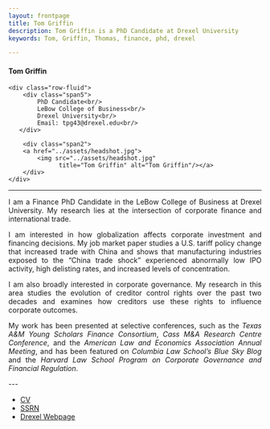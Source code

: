 ```yaml
---
layout: frontpage
title: Tom Griffin
description: Tom Griffin is a PhD Candidate at Drexel University
keywords: Tom, Griffin, Thomas, finance, phd, drexel

---
```

<div class="container">
<h4><a name="contact"></a>Tom Griffin</h4>

    <div class="row-fluid">
        <div class="span5">
            PhD Candidate<br/>
            LeBow College of Business<br/>
            Drexel University<br/>
            Email: tpg43@drexel.edu<br/>
       </div>
       
        <div class="span2">
        <a href="../assets/headshot.jpg">
            <img src="../assets/headshot.jpg"
                  title="Tom Griffin" alt="Tom Griffin"/></a>
        </div>
    </div>
</div>

---
<div align="justify"> 
    
<p>I am a Finance PhD Candidate in the LeBow College of Business at Drexel University. My research lies at the intersection of corporate finance and international trade.</p>

<p>I am interested in how globalization affects corporate investment and financing decisions. My job market paper studies a U.S. tariff policy change that increased trade with China and shows that manufacturing industries exposed to the “China trade shock” experienced abnormally low IPO activity, high delisting rates, and increased levels of concentration.</p>

<p>I am also broadly interested in corporate governance. My research in this area studies the evolution of creditor control rights over the past two decades and examines how creditors use these rights to influence corporate outcomes.</p>

<p>My work has been presented at selective conferences, such as the <i>Texas A&M Young Scholars Finance Consortium</i>, <i>Cass M&A Research Centre Conference</i>, and the <i>American Law and Economics Association Annual Meeting</i>, and has been featured on <i>Columbia Law School’s Blue Sky Blog</i> and the <i>Harvard Law School Program on Corporate Governance and Financial Regulation</i>.</p>

</div>
---
<div class="navbar">
  <div class="navbar-inner">
      <ul class="nav">
          <li><a href="{{ BASE_PATH }}/assets/CV.pdf">CV</a></li>
          <li><a href="https://papers.ssrn.com/sol3/cf_dev/AbsByAuth.cfm?per_id=2172098">SSRN</a></li>
          <li><a href="https://www.lebow.drexel.edu/people/thomasgriffin">Drexel Webpage</a></li>
      </ul>
  </div>
</div>
